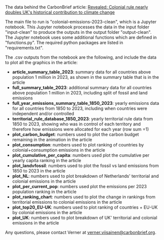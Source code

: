 The data behind the CarbonBrief article: [Revealed: Colonial rule nearly doubles UK's historical contribution to climate change](https://www.carbonbrief.org/revealed-how-colonial-rule-radically-shifts-historical-responsibility-for-climate-change/)

The main file to run is "colonial-emissions-2023-clean", which is a Jupyter notebook.
This Jupyter notebook processes the data in the input folder "input-clean" to produce the outputs in the output folder "output-clean".
The Jupyter notebook uses some additional functions which are defined in "functions.py". The required python packages are listed in "requirements.txt".

The .csv outputs from the notebook are the following, and include the data to plot all the graphics in the article:
- __article_summary_table_2023__: summary data for all countries above population 1 million in 2023, as shown in the summary table that is in the article
- __full_summary_table_2023__: additional summary data for all countries above population 1 million in 2023, including split of fossil and land emissions
- __full_year_emissions_summary_table_1850_2023__: yearly emissions data for all countries from 1850 to 2023, including when countries were independent and/or controlled
- __territorial_rule_database_1850_2023__: yearly territorial rule data from 1850 to 2023, showing who was in control of each territory and therefore how emissions were allocated for each year (row sum =1)
- __plot_carbon_budget__: numbers used to plot the carbon budget remaining in the animation in the article
- __plot_consumption__: numbers used to plot ranking of countries by colonial+consumption emissions in the article
- __plot_cumulative_per_capita__: numbers used plot the cumulative per yearly capita ranking in the article
- __plot_landvfossil__: numbers used to plot the fossil vs land emissions from 1850 to 2023 in the article
- __plot_NL__: numbers used to plot breakdown of Netherlands' territorial and colonial emissions in the article
- __plot_per_current_pop__:  numbers used plot the emissions per 2023 population ranking in the article
- __plot_ranking_chart__: numbers used to plot the change in rankings from territorial emissions to colonial emissions in the article
- __plot_top20_EU-UK__: numbers used to plot ranking of countries + EU-UK by colonial emissions in the article
- __plot_UK__: numbers used to plot breakdown of UK' territorial and colonial emissions in the article

Any questions, please contact Verner at verner.viisainen@carbonbrief.org.
